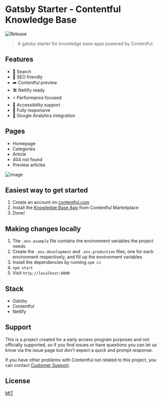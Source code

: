 # Gatsby Starter - Contentful Knowledge Base

![Release](https://github.com/cezarsmpio/help-center-gatsby-template/workflows/Release/badge.svg?branch=master)

> A gatsby starter for knowledge base apps powered by Contentful.

## Features

- 🔎 Search
- 🤖 SEO friendly
- ➡️ Contentful preview
- 🛠 Netlify ready
- ⚡️ Performance focused
- 🦾 Accessibility support
- 📱 Fully responsive
- 🔌 Google Analytics integration

## Pages

- Homepage
- Categories
- Article
- 404 not found
- Preview articles

![image](https://user-images.githubusercontent.com/954889/82813787-143c4a80-9e96-11ea-84a7-dbe31a1cd26d.png)

## Easiest way to get started

1. Create an account on [contentful.com](https://www.contentful.com/get-started/)
1. Install the [Knowledge Base App](https://www.contentful.com/marketplace/) from Contentful Marketplace
1. Done!

## Making changes locally

1. The `.env.example` file contains the environment variables the project needs
1. Create the `.env.development` and `.env.production` files, one for each environment respectively, and fill up the environment variables
1. Install the dependencies by running `npm ci`
1. `npm start`
1. Visit `http://localhost:8000`

## Stack

- Gatsby
- Contentful
- Netlify

## Support

This is a project created for a early access program purposes and not officially supported, so if you find issues or have questions you can let us know via the issue page but don't expect a quick and prompt response.

If you have other problems with Contentful not related to this project, you can contact [Customer Support](https://support.contentful.com).

## License

[MIT](LICENSE.md)
